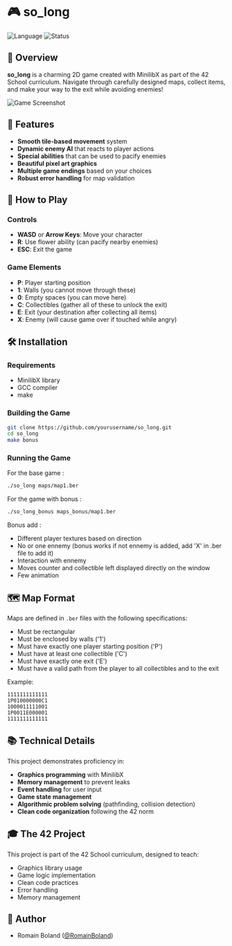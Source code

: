 # 🎮 so_long

![Language](https://img.shields.io/badge/language-C-blue)
![Status](https://img.shields.io/badge/status-completed-brightgreen)

## 📖 Overview

**so_long** is a charming 2D game created with MinilibX as part of the 42 School curriculum. Navigate through carefully designed maps, collect items, and make your way to the exit while avoiding enemies!

![Game Screenshot](path_to_screenshot.png)

## 🚀 Features

- **Smooth tile-based movement** system
- **Dynamic enemy AI** that reacts to player actions
- **Special abilities** that can be used to pacify enemies
- **Beautiful pixel art graphics**
- **Multiple game endings** based on your choices
- **Robust error handling** for map validation

## 🎯 How to Play

### Controls
- **WASD** or **Arrow Keys**: Move your character
- **R**: Use flower ability (can pacify nearby enemies)
- **ESC**: Exit the game

### Game Elements
- **P**: Player starting position
- **1**: Walls (you cannot move through these)
- **0**: Empty spaces (you can move here)
- **C**: Collectibles (gather all of these to unlock the exit)
- **E**: Exit (your destination after collecting all items)
- **X**: Enemy (will cause game over if touched while angry)

## 🛠️ Installation

### Requirements
- MinilibX library
- GCC compiler
- make

### Building the Game
```bash
git clone https://github.com/yourusername/so_long.git
cd so_long
make bonus
```

### Running the Game
For the base game :
```bash
./so_long maps/map1.ber
```
For the game with bonus :
```bash
./so_long_bonus maps_bonus/map1.ber
```

Bonus add : 
 - Different player textures based on direction
 - No or one ennemy (bonus works if not ennemy is added, add 'X' in .ber file to add it)
 - Interaction with ennemy
 - Moves counter and collectible left displayed directly on the window
 - Few animation

## 🗺️ Map Format

Maps are defined in `.ber` files with the following specifications:
- Must be rectangular
- Must be enclosed by walls ('1')
- Must have exactly one player starting position ('P')
- Must have at least one collectible ('C')
- Must have exactly one exit ('E')
- Must have a valid path from the player to all collectibles and to the exit

Example:
```
1111111111111
1P010000000C1
1000011111001
1P0011E000001
1111111111111
```

## 📚 Technical Details

This project demonstrates proficiency in:
- **Graphics programming** with MinilibX
- **Memory management** to prevent leaks
- **Event handling** for user input
- **Game state management** 
- **Algorithmic problem solving** (pathfinding, collision detection)
- **Clean code organization** following the 42 norm

## 🎓 The 42 Project

This project is part of the 42 School curriculum, designed to teach:
- Graphics library usage
- Game logic implementation
- Clean code practices
- Error handling
- Memory management

## 👤 Author

- Romain Boland ([@RomainBoland](https://github.com/RomainBoland))